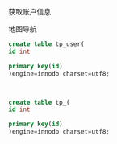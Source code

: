 
获取账户信息


地图导航


```sql
create table tp_user(
id int 

primary key(id)
)engine=innodb charset=utf8;



create table tp_(
id int 

primary key(id)
)engine=innodb charset=utf8;
```